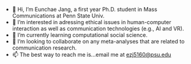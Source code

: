 - 👋 Hi, I’m Eunchae Jang, a first year Ph.D. student in Mass Communications at Penn State Univ.
- 👀 I’m interested in adressing ethical issues in human-computer interaction as well as communication technologies (e.g., AI and VR).
- 🌱 I’m currently learning computational social science.
- 💞️ I’m looking to collaborate on any meta-analyses that are related to communication research.
- 📫 The best way to reach me is...email me at ezj5160@psu.edu

<!---
chae5160/chae5160 is a ✨ special ✨ repository because its `README.md` (this file) appears on your GitHub profile.
You can click the Preview link to take a look at your changes.
--->
